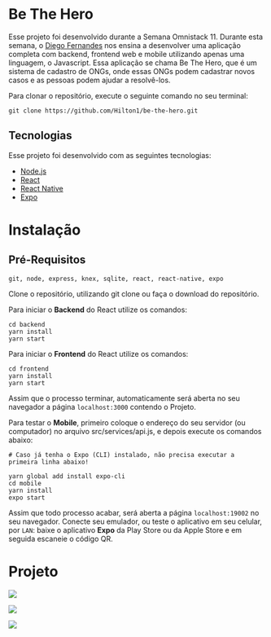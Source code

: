 # Be The Hero
Esse projeto foi desenvolvido durante a Semana Omnistack 11. Durante esta semana, o [Diego Fernandes](https://github.com/diego3g) nos ensina a desenvolver uma aplicação completa com backend, frontend web e mobile utilizando apenas uma linguagem, o Javascript. Essa aplicação se chama Be The Hero, que é um sistema de cadastro de ONGs, onde essas ONGs podem cadastrar novos casos e as pessoas podem ajudar a resolvê-los.

Para clonar o repositório, execute o seguinte comando no seu terminal:

``` git clone https://github.com/Hilton1/be-the-hero.git ```

## Tecnologias

Esse projeto foi desenvolvido com as seguintes tecnologias:

- [Node.js](https://nodejs.org/en/)
- [React](https://reactjs.org)
- [React Native](https://facebook.github.io/react-native/)
- [Expo](https://expo.io/)


# Instalação

## Pré-Requisitos

```git, node, express, knex, sqlite, react, react-native, expo```

Clone o repositório, utilizando git clone ou faça o download do repositório.

Para iniciar o **Backend** do React utilize os comandos:
```
cd backend
yarn install
yarn start
```

Para iniciar o **Frontend** do React utilize os comandos:

```
cd frontend
yarn install
yarn start
```

Assim que o processo terminar, automaticamente será aberta no seu navegador a página ``localhost:3000`` contendo o Projeto.

Para testar o **Mobile**, primeiro coloque o endereço do seu servidor (ou computador) no arquivo src/services/api.js, e depois execute os comandos abaixo:

```
# Caso já tenha o Expo (CLI) instalado, não precisa executar a primeira linha abaixo!

yarn global add install expo-cli
cd mobile
yarn install
expo start
```

Assim que todo processo acabar, será aberta a página `` localhost:19002 `` no seu navegador. Conecte seu emulador, ou teste o aplicativo em seu celular, por ``LAN``: baixe o aplicativo **Expo** da Play Store ou da Apple Store e em seguida escaneie o código QR.

# Projeto

![](https://ik.imagekit.io/hiltonr/be-the-hero_jRtf0nKR_m.png)

![](https://ik.imagekit.io/hiltonr/Be-The-Hero-Web_-GmycMGuH.gif)

![](https://ik.imagekit.io/hiltonr/be-the-hero-mobile_j4-rXK0rs.gif)